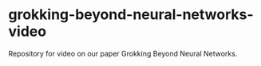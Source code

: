 # grokking-beyond-neural-networks-video
Repository for video on our paper Grokking Beyond Neural Networks.
